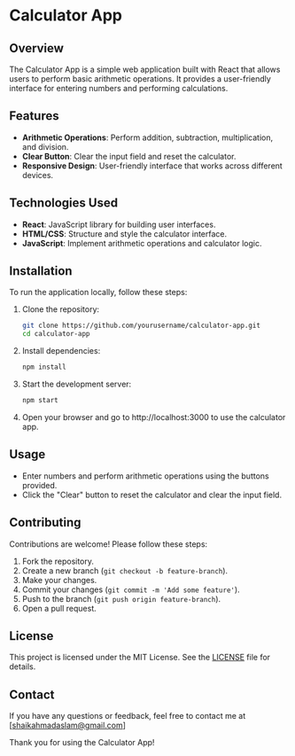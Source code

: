 # Calculator App

## Overview

The Calculator App is a simple web application built with React that allows users to perform basic arithmetic operations. It provides a user-friendly interface for entering numbers and performing calculations.

## Features

- **Arithmetic Operations**: Perform addition, subtraction, multiplication, and division.
- **Clear Button**: Clear the input field and reset the calculator.
- **Responsive Design**: User-friendly interface that works across different devices.

## Technologies Used

- **React**: JavaScript library for building user interfaces.
- **HTML/CSS**: Structure and style the calculator interface.
- **JavaScript**: Implement arithmetic operations and calculator logic.

## Installation

To run the application locally, follow these steps:

1. Clone the repository:

    ```sh
    git clone https://github.com/yourusername/calculator-app.git
    cd calculator-app
    ```

2. Install dependencies:

    ```sh
    npm install
    ```

3. Start the development server:

    ```sh
    npm start
    ```

4. Open your browser and go to http://localhost:3000 to use the calculator app.

## Usage

- Enter numbers and perform arithmetic operations using the buttons provided.
- Click the "Clear" button to reset the calculator and clear the input field.

## Contributing

Contributions are welcome! Please follow these steps:

1. Fork the repository.
2. Create a new branch (`git checkout -b feature-branch`).
3. Make your changes.
4. Commit your changes (`git commit -m 'Add some feature'`).
5. Push to the branch (`git push origin feature-branch`).
6. Open a pull request.

## License

This project is licensed under the MIT License. See the [LICENSE](LICENSE) file for details.

## Contact

If you have any questions or feedback, feel free to contact me at [shaikahmadaslam@gmail.com]

Thank you for using the Calculator App!
